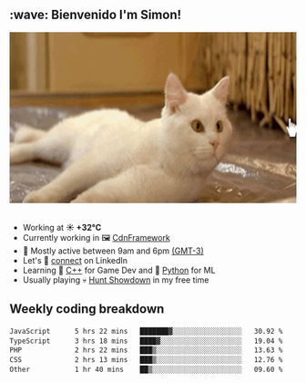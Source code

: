 <h2>:wave: <b>Bienvenido I'm Simon!&nbsp;</b></h2>

<section>
  <img src="./static/banner.gif" height=300 width=1000>
</section>

<br>

<ul>
  <li>
		<!--START_SECTION:weather-->
		Working at <b>☀️   +32°C</b>
		<!--END_SECTION:weather-->
  </li>
  <li>
    Currently working in 🖼️&nbsp;<a href=https://github.com/snapverse/cdn-framework target=_blank>CdnFramework</a>
  </li>
  <li>
    🚩 Mostly active between 9am and 6pm <a href=https://onlinealarmkur.com/world/es target=_blank>(GMT-3)</a>
  </li>
  <li>
    Let's 🔗&nbsp;<a href=https://www.linkedin.com/in/itsimmons target=_blank>connect</a> on LinkedIn
  </li>
  <li>
    Learning 👴&nbsp;<a href=https://images3.memedroid.com/images/UPLOADED755/65f2bce6734f6.webp target=_blank>C++</a> for Game Dev and 🐍&nbsp;<a href=https://qph.cf2.quoracdn.net/main-qimg-4472b6229cb75bf66ab531f3ebd4f975-lq target=_blank>Python</a> for ML
  </li>
  <li>
    Usually playing 💀&nbsp;<a href=https://www.huntshowdown.com target=_blank>Hunt Showdown</a> in my free time
  </li>
</ul>

<h2><b>Weekly coding breakdown </b></h2>

<!--START_SECTION:waka-->

```txt
JavaScript      5 hrs 22 mins   ███████▓░░░░░░░░░░░░░░░░░   30.92 %
TypeScript      3 hrs 18 mins   ████▓░░░░░░░░░░░░░░░░░░░░   19.04 %
PHP             2 hrs 22 mins   ███▒░░░░░░░░░░░░░░░░░░░░░   13.63 %
CSS             2 hrs 13 mins   ███▒░░░░░░░░░░░░░░░░░░░░░   12.76 %
Other           1 hr 40 mins    ██▒░░░░░░░░░░░░░░░░░░░░░░   09.60 %
```

<!--END_SECTION:waka-->
